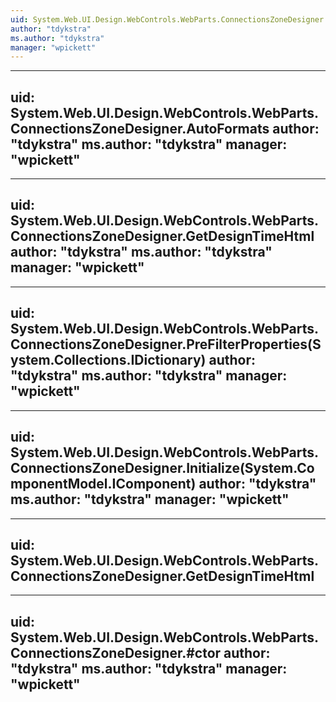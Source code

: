 ```yaml
---
uid: System.Web.UI.Design.WebControls.WebParts.ConnectionsZoneDesigner
author: "tdykstra"
ms.author: "tdykstra"
manager: "wpickett"
---
```


---
uid: System.Web.UI.Design.WebControls.WebParts.ConnectionsZoneDesigner.AutoFormats
author: "tdykstra"
ms.author: "tdykstra"
manager: "wpickett"
---

---
uid: System.Web.UI.Design.WebControls.WebParts.ConnectionsZoneDesigner.GetDesignTimeHtml
author: "tdykstra"
ms.author: "tdykstra"
manager: "wpickett"
---

---
uid: System.Web.UI.Design.WebControls.WebParts.ConnectionsZoneDesigner.PreFilterProperties(System.Collections.IDictionary)
author: "tdykstra"
ms.author: "tdykstra"
manager: "wpickett"
---

---
uid: System.Web.UI.Design.WebControls.WebParts.ConnectionsZoneDesigner.Initialize(System.ComponentModel.IComponent)
author: "tdykstra"
ms.author: "tdykstra"
manager: "wpickett"
---

---
uid: System.Web.UI.Design.WebControls.WebParts.ConnectionsZoneDesigner.GetDesignTimeHtml
---

---
uid: System.Web.UI.Design.WebControls.WebParts.ConnectionsZoneDesigner.#ctor
author: "tdykstra"
ms.author: "tdykstra"
manager: "wpickett"
---
